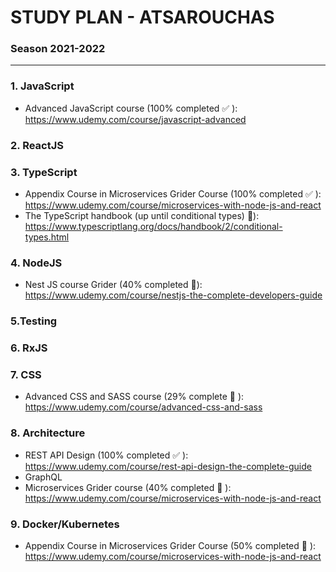 # STUDY PLAN - ATSAROUCHAS
### Season 2021-2022

---

### 1. JavaScript
- Advanced JavaScript course (100% completed ✅ ):      https://www.udemy.com/course/javascript-advanced
### 2. ReactJS


### 3. TypeScript
- Appendix Course in Microservices Grider Course (100% completed ✅ ): https://www.udemy.com/course/microservices-with-node-js-and-react
- The TypeScript handbook (up until conditional types)
 📖): https://www.typescriptlang.org/docs/handbook/2/conditional-types.html
### 4. NodeJS
- Nest JS course Grider (40% completed 📖): https://www.udemy.com/course/nestjs-the-complete-developers-guide
### 5.Testing

### 6. RxJS

### 7. CSS
- Advanced CSS and SASS course (29% complete  📖 ): https://www.udemy.com/course/advanced-css-and-sass
### 8. Architecture
- REST API Design (100% completed ✅ ): https://www.udemy.com/course/rest-api-design-the-complete-guide
- GraphQL
- Microservices  Grider course (40% completed  📖 ): https://www.udemy.com/course/microservices-with-node-js-and-react

### 9. Docker/Kubernetes
- Appendix Course in Microservices Grider Course (50% completed  📖 ): https://www.udemy.com/course/microservices-with-node-js-and-react


